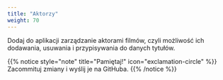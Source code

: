 ```yaml
---
title: "Aktorzy"
weight: 70
---
```


Dodaj do aplikacji zarządzanie aktorami filmów, czyli możliwość ich dodawania, usuwania
i przypisywania do danych tytułów.

{{% notice style="note" title="Pamiętaj!" icon="exclamation-circle" %}}
Zacommituj zmiany i wyślij je na GitHuba.
{{% /notice %}}

